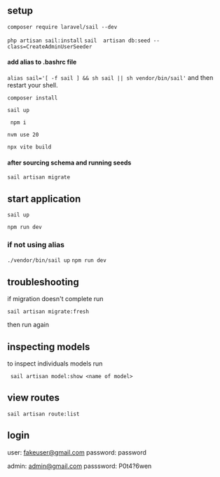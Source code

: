 

## setup

` composer require laravel/sail --dev `

` php artisan sail:install `
` sail  artisan db:seed --class=CreateAdminUserSeeder `


#### add alias to .bashrc file
` alias sail='[ -f sail ] && sh sail || sh vendor/bin/sail' `
and then restart your shell.

` composer install `

` sail up `

` npm i`

`nvm use 20`

`npx vite build`

#### after sourcing schema and running seeds

` sail artisan migrate `

## start application

` sail up `

` npm run dev `

### if not using alias
` ./vendor/bin/sail up `
` npm run dev `

## troubleshooting
if migration doesn't complete run

` sail artisan migrate:fresh `

then run again 

## inspecting models
 
 to inspect individuals models run
 
 ` sail artisan model:show <name of model>`

 ## view routes

 ` sail artisan route:list `

 ## login
 user:
 fakeuser@gmail.com
 password:
 password

admin:
admin@gmail.com
passsword:
P0t4?6wen

